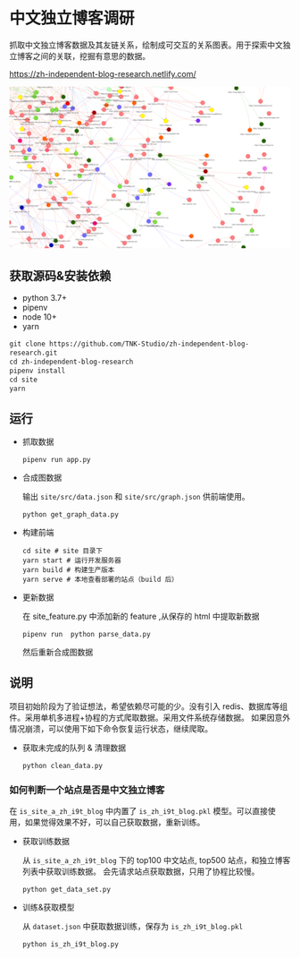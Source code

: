 # 中文独立博客调研

抓取中文独立博客数据及其友链关系，绘制成可交互的关系图表。用于探索中文独立博客之间的关联，挖掘有意思的数据。

https://zh-independent-blog-research.netlify.com/

![图的一部分](./assets/piece_of_graph.jpg)

## 获取源码&安装依赖


+ python 3.7+
+ pipenv
+ node 10+
+ yarn

```shell
git clone https://github.com/TNK-Studio/zh-independent-blog-research.git
cd zh-independent-blog-research
pipenv install
cd site
yarn
```

## 运行 

+ 抓取数据
    ```shell
    pipenv run app.py
    ```

+ 合成图数据

    输出 `site/src/data.json` 和 `site/src/graph.json` 供前端使用。

    ```shell
    python get_graph_data.py
    ```
    

+ 构建前端

    ```
    cd site # site 目录下
    yarn start # 运行开发服务器
    yarn build # 构建生产版本
    yarn serve # 本地查看部署的站点（build 后）
    ```

+ 更新数据

    在 site_feature.py 中添加新的 feature ,从保存的 html 中提取新数据
    ```
    pipenv run  python parse_data.py
    ```
    然后重新合成图数据


## 说明

项目初始阶段为了验证想法，希望依赖尽可能的少。没有引入 redis、数据库等组件。采用单机多进程+协程的方式爬取数据。采用文件系统存储数据。
如果因意外情况崩溃，可以使用下如下命令恢复运行状态，继续爬取。

+ 获取未完成的队列 & 清理数据
    ```
    python clean_data.py
    ```

### 如何判断一个站点是否是中文独立博客

在 `is_site_a_zh_i9t_blog` 中内置了 `is_zh_i9t_blog.pkl` 模型。可以直接使用，如果觉得效果不好，可以自己获取数据，重新训练。

+ 获取训练数据

    从 `is_site_a_zh_i9t_blog` 下的  top100 中文站点, top500 站点，和独立博客列表中获取训练数据。
    会先请求站点获取数据，只用了协程比较慢。

    ```
    python get_data_set.py
    ```

+ 训练&获取模型

    从 `dataset.json` 中获取数据训练，保存为 `is_zh_i9t_blog.pkl`

    ```
    python is_zh_i9t_blog.py
    ```
